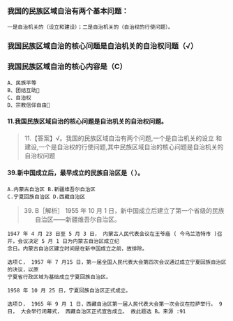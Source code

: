 ### 我国的民族区域自治有两个基本问题：
    一是自治机关的（设立和建设）；二是自治机关的（自治权的行使问题）。
    
### 我国民族区域自治的核心问题是自治机关的自治权问题（√）

### 我国民族区域自治的核心内容是（C）
    A、民族平等
    B、团结互助
    C、自治权
    D、宗教信仰自由

#### 11.我国民族区域自治的核心问题是自治机关的自治权问题。
>   11.【答案】√。我国的民族区域自治有两个问题,一个是自治机关的设立
    和建设,一个是自治权的行使问题,其中民族区域自治的核心问题是自治机关的自治权问题

#### 39.新中国成立后，最早成立的民族自治区是（ ）。
    A.内蒙古自治区 B.新疆维吾尔自治区
    C.宁夏回族自治区 D.西藏自治区
>   39. B［解析］ 
    1955 年 10 月 1 日，新中国成立后建立了第一个省级的民族自治区——新疆维吾尔自治区。 
    
     
    1947 年 4 月 23 日至 5 月 3 日， 内蒙古人民代表会议在王爷庙 ( 今乌兰浩特市 )召开，会议决定 5 月 1 日为内蒙古自治区成立纪
    念日。内蒙古自治区建立时间是在新中国成立之前，故排除。
    
    选项Ｃ， 1957 年 7 月15 日，第一届全国人民代表大会第四次会议通过成立宁夏回族自治区的决议，以原
    宁夏省行政区域为基础成立宁夏回族自治区。 
    
    1958 年 10 月 25 日，宁夏回族自治区正式成立。
    
    选项Ｄ， 1965 年 9 月 1 日，西藏自治区第一届人民代表大会第一次会议在拉萨举行。 9 日， 大会举行闭幕式， 西藏自治区正式宣告成立。 故此题选 B。来源 :91
    

















    
